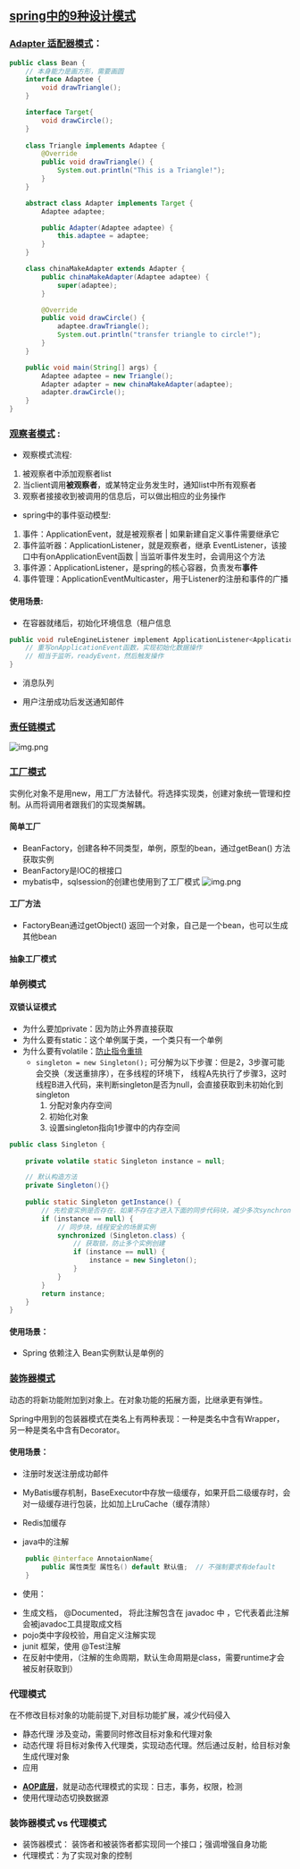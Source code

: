 ## [spring中的9种设计模式](https://zhuanlan.zhihu.com/p/114244039)

### [Adapter 适配器模式](https://blog.51cto.com/u_15061944/4562911)：

```java
public class Bean {
    // 本身能力是画方形，需要画圆
    interface Adaptee {
        void drawTriangle();
    }

    interface Target{
        void drawCircle();
    }
    
    class Triangle implements Adaptee {
        @Override
        public void drawTriangle() {
            System.out.println("This is a Triangle!");
        }
    }

    abstract class Adapter implements Target {
        Adaptee adaptee;

        public Adapter(Adaptee adaptee) {
            this.adaptee = adaptee;
        }
    }

    class chinaMakeAdapter extends Adapter {
        public chinaMakeAdapter(Adaptee adaptee) {
            super(adaptee);
        }

        @Override
        public void drawCircle() {
            adaptee.drawTriangle();
            System.out.println("transfer triangle to circle!");
        }
    }

    public void main(String[] args) {
        Adaptee adaptee = new Triangle();
        Adapter adapter = new chinaMakeAdapter(adaptee);
        adapter.drawCircle();
    }
}
```

### [观察者模式](https://juejin.cn/post/6844904100459446285) :
- 观察模式流程:
1. 被观察者中添加观察者list
2. 当client调用**被观察者**，或某特定业务发生时，通知list中所有观察者
3. 观察者接接收到被调用的信息后，可以做出相应的业务操作


- spring中的事件驱动模型:
1. 事件：ApplicationEvent，就是被观察者 | 如果新建自定义事件需要继承它
2. 事件监听器：ApplicationListener，就是观察者，继承 EventListener，该接口中有onApplicationEvent函数 | 当监听事件发生时，会调用这个方法
3. 事件源：ApplicationListener，是spring的核心容器，负责发布**事件**
4. 事件管理：ApplicationEventMulticaster，用于Listener的注册和事件的广播

#### 使用场景:
- 在容器就绪后，初始化环境信息（租户信息
```java
public void ruleEngineListener implement ApplicationListener<ApplicationReadyEvent> {
    // 重写onApplicationEvent函数，实现初始化数据操作
    // 相当于监听，readyEvent，然后触发操作
}
```
- 消息队列

- 用户注册成功后发送通知邮件

### [责任链模式](https://www.cnblogs.com/xrq730/p/10633761.html)
![img.png](src/handlerFilter.png)

### [工厂模式](https://juejin.cn/post/6992716383893061663)
   实例化对象不是用new，用工厂方法替代。将选择实现类，创建对象统一管理和控制。从而将调用者跟我们的实现类解耦。
#### 简单工厂   
* BeanFactory，创建各种不同类型，单例，原型的bean，通过getBean() 方法获取实例
* BeanFactory是IOC的根接口
* mybatis中，sqlsession的创建也使用到了工厂模式
![img.png](src/simplefac.png)
#### 工厂方法
* FactoryBean通过getObject() 返回一个对象，自己是一个bean，也可以生成其他bean

#### 抽象工厂模式

### 单例模式

#### 双锁认证模式

- 为什么要加private：因为防止外界直接获取
- 为什么要有static：这个单例属于类，一个类只有一个单例
- 为什么要有volatile：[防止指令重排](https://blog.csdn.net/llllllkkkkkooooo/article/details/115360630)
  - `singleton = new Singleton();` 可分解为以下步骤：但是2，3步骤可能会交换（发送重排序），在多线程的环境下，
    线程A先执行了步骤3，这时线程B进入代码，来判断singleton是否为null，会直接获取到未初始化到singleton
     1. 分配对象内存空间
     2. 初始化对象
     3. 设置singleton指向1步骤中的内存空间

```java
public class Singleton {
    
    private volatile static Singleton instance = null;

    // 默认构造方法
    private Singleton(){}
    
    public static Singleton getInstance() {
        // 先检查实例是否存在，如果不存在才进入下面的同步代码块，减少多次synchronized，提升性能
        if (instance == null) {
            // 同步块，线程安全的场景实例
            synchronized (Singleton.class) {
                // 获取锁，防止多个实例创建
                if (instance == null) {
                    instance = new Singleton();
                }
            }
        }
        return instance;
    }
}
```
#### 使用场景：
   - Spring 依赖注入 Bean实例默认是单例的


### [装饰器模式](https://blog.csdn.net/qq_44750696/article/details/123542907)
动态的将新功能附加到对象上。在对象功能的拓展方面，比继承更有弹性。
   
   Spring中用到的包装器模式在类名上有两种表现：一种是类名中含有Wrapper，另一种是类名中含有Decorator。 
#### 使用场景：
   - 注册时发送注册成功邮件
   - MyBatis缓存机制，BaseExecutor中存放一级缓存，如果开启二级缓存时，会对一级缓存进行包装，比如加上LruCache（缓存清除）
   - Redis加缓存

   - java中的注解
```java
    public @interface AnnotaionName{
        public 属性类型 属性名() default 默认值;  // 不强制要求有default
    }
```
    
  * 使用：
  - 生成文档， @Documented， 将此注解包含在 javadoc 中 ，它代表着此注解会被javadoc工具提取成文档
  - pojo类中字段校验，用自定义注解实现
  - junit 框架，使用 @Test注解
  - 在反射中使用，（注解的生命周期，默认生命周期是class，需要runtime才会被反射获取到）
 
### 代理模式
   在不修改目标对象的功能前提下,对目标功能扩展，减少代码侵入
   * 静态代理
     涉及变动，需要同时修改目标对象和代理对象
   * 动态代理
     将目标对象传入代理类，实现动态代理。然后通过反射，给目标对象生成代理对象
   * 应用
   - **[AOP底层](https://blog.csdn.net/Cr1556648487/article/details/126777903)**，就是动态代理模式的实现：日志，事务，权限，检测
   - 使用代理动态切换数据源

### 装饰器模式 vs 代理模式
- 装饰器模式： 装饰者和被装饰者都实现同一个接口；强调增强自身功能
- 代理模式：为了实现对象的控制